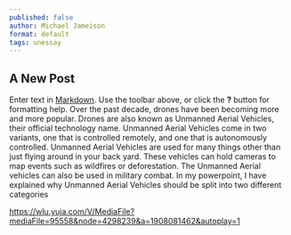```yaml
---
published: false
author: Michael Jameison
format: default
tags: unessay
---
```

## A New Post

Enter text in [Markdown](http://daringfireball.net/projects/markdown/). Use the toolbar above, or click the **?** button for formatting help.
Over the past decade, drones have been becoming more and more popular. Drones are also known as Unmanned Aerial Vehicles, their official technology name. Unmanned Aerial Vehicles come in two variants, one that is controlled remotely, and one that is autonomously controlled. Unmanned Aerial Vehicles are used for many things other than just flying around in your back yard. These vehicles can hold cameras to map events such as wildfires or deforestation. The Unmanned Aerial vehicles can also be used in military combat. In my powerpoint, I have explained why Unmanned Aerial Vehicles should be split into two different categories

https://wlu.yuja.com/V/MediaFile?mediaFile=95558&node=4298239&a=1908081462&autoplay=1